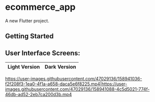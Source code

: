 # ecommerce_app

A new Flutter project.

## Getting Started


## User Interface Screens:

Light Version | Dark Version
:-: | :-:

https://user-images.githubusercontent.com/47029136/158941036-f2f208f3-1ea0-4f1a-a658-daca5e6f8225.mp4|https://user-images.githubusercontent.com/47029136/158941088-4c5d5021-774f-46db-ad52-2eb7ca200d3b.mp4

